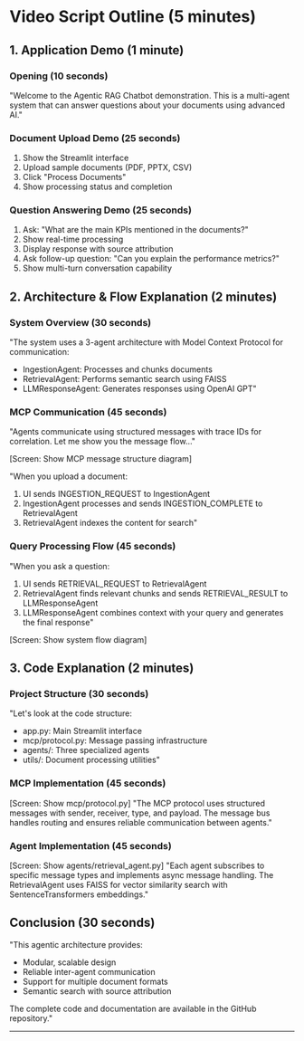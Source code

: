 # Video Script Outline (5 minutes)

## 1. Application Demo (1 minute)

### Opening (10 seconds)
"Welcome to the Agentic RAG Chatbot demonstration. This is a multi-agent system that can answer questions about your documents using advanced AI."

### Document Upload Demo (25 seconds)
1. Show the Streamlit interface
2. Upload sample documents (PDF, PPTX, CSV)
3. Click "Process Documents"
4. Show processing status and completion

### Question Answering Demo (25 seconds)
1. Ask: "What are the main KPIs mentioned in the documents?"
2. Show real-time processing
3. Display response with source attribution
4. Ask follow-up question: "Can you explain the performance metrics?"
5. Show multi-turn conversation capability

## 2. Architecture & Flow Explanation (2 minutes)

### System Overview (30 seconds)
"The system uses a 3-agent architecture with Model Context Protocol for communication:
- IngestionAgent: Processes and chunks documents
- RetrievalAgent: Performs semantic search using FAISS
- LLMResponseAgent: Generates responses using OpenAI GPT"

### MCP Communication (45 seconds)
"Agents communicate using structured messages with trace IDs for correlation. 
Let me show you the message flow..."

[Screen: Show MCP message structure diagram]

"When you upload a document:
1. UI sends INGESTION_REQUEST to IngestionAgent
2. IngestionAgent processes and sends INGESTION_COMPLETE to RetrievalAgent  
3. RetrievalAgent indexes the content for search"

### Query Processing Flow (45 seconds)
"When you ask a question:
1. UI sends RETRIEVAL_REQUEST to RetrievalAgent
2. RetrievalAgent finds relevant chunks and sends RETRIEVAL_RESULT to LLMResponseAgent
3. LLMResponseAgent combines context with your query and generates the final response"

[Screen: Show system flow diagram]

## 3. Code Explanation (2 minutes)

### Project Structure (30 seconds)
"Let's look at the code structure:
- app.py: Main Streamlit interface
- mcp/protocol.py: Message passing infrastructure  
- agents/: Three specialized agents
- utils/: Document processing utilities"

### MCP Implementation (45 seconds)
[Screen: Show mcp/protocol.py]
"The MCP protocol uses structured messages with sender, receiver, type, and payload.
The message bus handles routing and ensures reliable communication between agents."

### Agent Implementation (45 seconds)
[Screen: Show agents/retrieval_agent.py]
"Each agent subscribes to specific message types and implements async message handling.
The RetrievalAgent uses FAISS for vector similarity search with SentenceTransformers embeddings."

## Conclusion (30 seconds)
"This agentic architecture provides:
- Modular, scalable design
- Reliable inter-agent communication
- Support for multiple document formats
- Semantic search with source attribution

The complete code and documentation are available in the GitHub repository."

---

